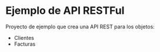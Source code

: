 # Ejemplo de API RESTFul

Proyecto de ejemplo que crea una API REST para los objetos:

- Clientes
- Facturas
